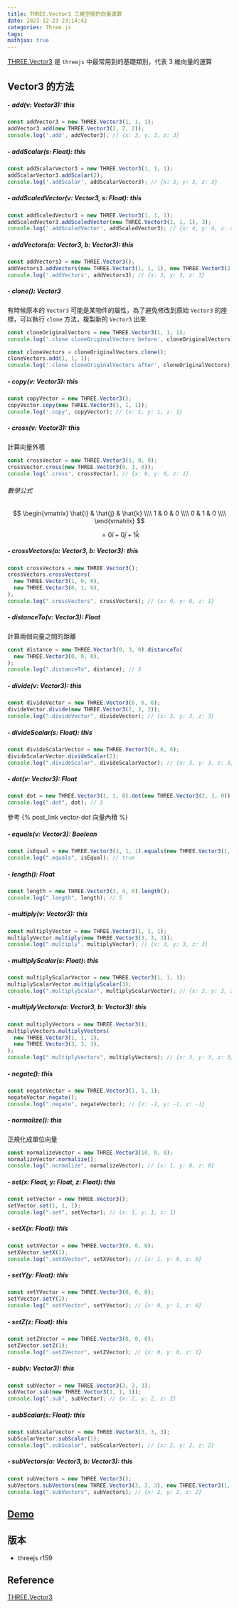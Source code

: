 ```yaml
---
title: THREE.Vector3 三維空間的向量運算
date: 2023-12-23 23:14:42
categories: Three.js
tags:
mathjax: true
---
```


[THREE.Vector3](https://threejs.org/docs/#api/en/math/Vector3) 是 `threejs` 中最常用到的基礎類別，代表 3 維向量的運算

## Vector3 的方法

##### **- add(v: Vector3): this**

```js
const addVector3 = new THREE.Vector3(1, 1, 1);
addVector3.add(new THREE.Vector3(2, 2, 2));
console.log('.add', addVector3); // {x: 3, y: 3, z: 3}
```

##### **- addScalar(s: Float): this**

```js
const addScalarVector3 = new THREE.Vector3(1, 1, 1);
addScalarVector3.addScalar(2);
console.log('.addScalar', addScalarVector3); // {x: 3, y: 3, z: 3}
```

##### **- addScaledVector(v: Vector3, s: Float): this**

```js
const addScaledVector3 = new THREE.Vector3(1, 1, 1);
addScaledVector3.addScaledVector(new THREE.Vector3(1, 1, 1), 3);
console.log('.addScaledVector', addScaledVector3); // {x: 4, y: 4, z: 4}
```

##### **- addVectors(a: Vector3, b: Vector3): this**

```js
const addVectors3 = new THREE.Vector3();
addVectors3.addVectors(new THREE.Vector3(1, 1, 1), new THREE.Vector3(2, 2, 2));
console.log('.addVectors', addVectors3); // {x: 3, y: 3, z: 3}
```

##### **- clone(): Vector3**

有時候原本的 `Vector3` 可能是某物件的屬性，為了避免修改到原始 `Vector3` 的座標，可以執行 `clone` 方法，複製新的 `Vector3` 出來

```js
const cloneOriginalVectors = new THREE.Vector3(1, 1, 1);
console.log('.clone cloneOriginalVectors before', cloneOriginalVectors); // {x: 1, y: 1, z: 1}

const cloneVectors = cloneOriginalVectors.clone();
cloneVectors.add(1, 1, 1);
console.log('.clone cloneOriginalVectors after', cloneOriginalVectors); // {x: 1, y: 1, z: 1}
```

##### **- copy(v: Vector3): this**

```js
const copyVector = new THREE.Vector3();
copyVector.copy(new THREE.Vector3(1, 1, 1));
console.log('.copy', copyVector); // {x: 1, y: 1, z: 1}
```

##### **- cross(v: Vector3): this**

計算向量外積

```js
const crossVector = new THREE.Vector3(1, 0, 0);
crossVector.cross(new THREE.Vector3(0, 1, 0));
console.log('.cross', crossVector); // {x: 0, y: 0, z: 1}
```

###### 數學公式

$$
\begin{vmatrix}
	\hat{i} & \hat{j} & \hat{k} \\\\
	1 & 0 & 0 \\\\
	0 & 1 & 0 \\\\
\end{vmatrix}
$$

$$
= 0\hat{i} + 0\hat{j} + 1\hat{k}
$$

##### **- crossVectors(a: Vector3, b: Vector3): this**
```js
const crossVectors = new THREE.Vector3();
crossVectors.crossVectors(
  new THREE.Vector3(1, 0, 0),
  new THREE.Vector3(0, 1, 0),
);
console.log(".crossVectors", crossVectors); // {x: 0, y: 0, z: 1}
```

##### **- distanceTo(v: Vector3): Float**
計算兩個向量之間的距離
```js
const distance = new THREE.Vector3(0, 3, 0).distanceTo(
  new THREE.Vector3(0, 0, 0),
);
console.log(".distanceTo", distance); // 3
```

##### **- divide(v: Vector3): this**
```js
const divideVector = new THREE.Vector3(6, 6, 6);
divideVector.divide(new THREE.Vector3(2, 2, 2));
console.log(".divideVector", divideVector); // {x: 3, y: 3, z: 3}
```

##### **- divideScalar(s: Float): this**
```js
const divideScalarVector = new THREE.Vector3(6, 6, 6);
divideScalarVector.divideScalar(2);
console.log(".divideScalar", divideScalarVector); // {x: 3, y: 3, z: 3}
```

##### **- dot(v: Vector3): Float**
```js
const dot = new THREE.Vector3(1, 1, 0).dot(new THREE.Vector3(2, 3, 0));
console.log(".dot", dot); // 5
```

參考 {% post_link vector-dot 向量內積 %}

##### **- equals(v: Vector3): Boolean**
```js
const isEqual = new THREE.Vector3(1, 1, 1).equals(new THREE.Vector3(1, 1, 1));
console.log(".equals", isEqual); // true
```

##### **- length(): Float**
```js
const length = new THREE.Vector3(3, 4, 0).length();
console.log(".length", length); // 5
```

##### **- multiply(v: Vector3): this**
```js
const multiplyVector = new THREE.Vector3(1, 1, 1);
multiplyVector.multiply(new THREE.Vector3(3, 3, 3));
console.log(".multiply", multiplyVector); // {x: 3, y: 3, z: 3}
```

##### **- multiplyScalar(s: Float): this**
```js
const multiplyScalarVector = new THREE.Vector3(1, 1, 1);
multiplyScalarVector.multiplyScalar(3);
console.log(".multiplyScalar", multiplyScalarVector); // {x: 3, y: 3, z: 3}
```

##### **- multiplyVectors(a: Vector3, b: Vector3): this**
```js
const multiplyVectors = new THREE.Vector3();
multiplyVectors.multiplyVectors(
  new THREE.Vector3(1, 1, 1),
  new THREE.Vector3(3, 3, 3),
);
console.log(".multiplyVectors", multiplyVectors); // {x: 3, y: 3, z: 3}
```

##### **- negate(): this**
```js
const negateVector = new THREE.Vector3(1, 1, 1);
negateVector.negate();
console.log(".negate", negateVector); // {x: -1, y: -1, z: -1}
```

##### **- normalize(): this**
正規化成單位向量

```js
const normalizeVector = new THREE.Vector3(10, 0, 0);
normalizeVector.normalize();
console.log(".normalize", normalizeVector); // {x: 1, y: 0, z: 0}
```

##### **- set(x: Float, y: Float, z: Float): this**
```js
const setVector = new THREE.Vector3();
setVector.set(1, 1, 1);
console.log(".set", setVector); // {x: 1, y: 1, z: 1}
```

##### **- setX(x: Float): this**
```js
const setXVector = new THREE.Vector3(0, 0, 0);
setXVector.setX(1);
console.log(".setXVector", setXVector); // {x: 1, y: 0, z: 0}
```

##### **- setY(y: Float): this**
```js
const setYVector = new THREE.Vector3(0, 0, 0);
setYVector.setY(1);
console.log(".setYVector", setYVector); // {x: 0, y: 1, z: 0}
```

##### **- setZ(z: Float): this**
```js
const setZVector = new THREE.Vector3(0, 0, 0);
setZVector.setZ(1);
console.log(".setZVector", setZVector); // {x: 0, y: 0, z: 1}
```

##### **- sub(v: Vector3): this**
```js
const subVector = new THREE.Vector3(3, 3, 3);
subVector.sub(new THREE.Vector3(1, 1, 1));
console.log(".sub", subVector); // {x: 2, y: 2, z: 2}
```

##### **- subScalar(s: Float): this**
```js
const subScalarVector = new THREE.Vector3(3, 3, 3);
subScalarVector.subScalar(1);
console.log(".subScalar", subScalarVector); // {x: 2, y: 2, z: 2}
```

##### **- subVectors(a: Vector3, b: Vector3): this**
```js
const subVectors = new THREE.Vector3();
subVectors.subVectors(new THREE.Vector3(3, 3, 3), new THREE.Vector3(1, 1, 1));
console.log(".subVectors", subVectors); // {x: 2, y: 2, z: 2}
```

## [Demo](https://codesandbox.io/p/devbox/threejs-vector3-m4s4rt?file=%2Fsrc%2Fbasic%2Findex.js)

## 版本
- threejs r159

## Reference

[THREE.Vector3](https://threejs.org/docs/#api/en/math/Vector3)